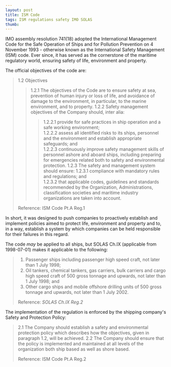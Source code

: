 ```yaml
---
layout: post
title: ISM Code
tags: ISM regulations safety IMO SOLAS
thumb: 
---
```


IMO assembly resolution 741(18) adopted the International Management Code for the Safe Operation of Ships and for Pollution Prevention on 4 November 1993 - otherwise known as the International Safety Management (ISM) code.  Ever since, it has served as the cornerstone of the maritime regulatory world, ensuring safety of life, environment and property.

The official objectives of the code are:
>1.2 Objectives
>>1.2.1 The objectives of the Code are to ensure safety at sea, prevention of human injury or loss of life, and avoidance of damage to the environment, in particular, to the marine environment, and to property.
>>1.2.2 Safety management objectives of the Company should, inter alia:
>>>1.2.2.1 provide for safe practices in ship operation and a safe working environment;  
>>>1.2.2.2     assess all identified risks to its ships, personnel and the environment and establish appropriate safeguards; and  
>>>1.2.2.3     continuously improve safety management skills of personnel ashore and aboard ships, including preparing for emergencies related both to safety and environmental protection.
>>1.2.3 The safety and management system should ensure:
>>>1.2.3.1     compliance with mandatory rules and regulations; and  
>>>1.2.3.2     that applicable codes, guidelines and standards recommended by the Organization, Administrations, classification societies and maritime industry organizations are taken into account.
>
>Reference: ISM Code Pt.A Reg.1

In short, it was designed to push companies to proactively establish and implement policies aimed to protect life, environment and property and to, in a way, establish a system by which companies can be held responsible for their failures in this regard.

The code *may* be applied to all ships, but SOLAS Ch.IX (applicable from 1998-07-01) makes it applicable to the following: 
>1. Passenger ships including passenger high speed craft, not later than 1 July 1998;
>2. Oil tankers, chemical tankers, gas carriers, bulk carriers and cargo high speed craft of 500 gross tonnage and upwards, not later than 1 July 1998; and
>3. Other cargo ships and mobile offshore drilling units of 500 gross tonnage and upwards, not later than 1 July 2002.
>
>Reference: *SOLAS Ch.IX Reg.2*

The implementation of the regulation is enforced by the shipping company's Safety and Protection Policy:
>2.1    The Company should establish a safety and environmental protection policy which describes how the objectives, given in paragraph 1.2, will be achieved.
>2.2    The Company should ensure that the policy is implemented and maintained at all levels of the organization both ship based as well as shore based.
>
>Reference: ISM Code Pt.A Reg.2
